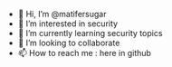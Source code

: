 - 👋 Hi, I’m @matifersugar
- 👀 I’m interested in security
- 🌱 I’m currently learning security topics
- 💞️ I’m looking to collaborate 
- 📫 How to reach me : here in github

<!---
matifersugar/matifersugar is a ✨ special ✨ repository because its `README.md` (this file) appears on your GitHub profile.
You can click the Preview link to take a look at your changes.
--->
